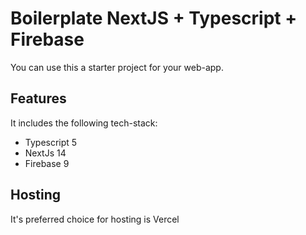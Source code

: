 # Boilerplate NextJS + Typescript + Firebase
You can use this a starter project for your web-app.

## Features
It includes the following tech-stack:
- Typescript 5
- NextJs 14
- Firebase 9

## Hosting
It's preferred choice for hosting is Vercel